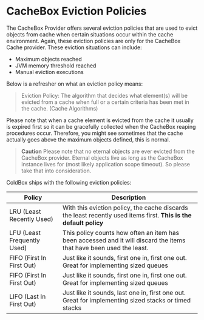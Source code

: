 # CacheBox Eviction Policies

The CacheBox Provider offers several eviction policies that are used to evict objects from cache when certain situations occur within the cache environment. Again, these eviction policies are only for the CacheBox Cache provider. These eviction situations can include:

* Maximum objects reached
* JVM memory threshold reached
* Manual eviction executions

Below is a refresher on what an eviction policy means:

> Eviction Policy: The algorithm that decides what element(s) will be evicted from a cache when full or a certain criteria has been met in the cache. (Cache Algorithms)

Please note that when a cache element is evicted from the cache it usually is expired first so it can be gracefully collected when the CacheBox reaping procedures occur. Therefore, you might see sometimes that the cache actually goes above the maximum objects defined, this is normal.

> **Caution** Please note that no eternal objects are ever evicted from the CacheBox provider. Eternal objects live as long as the CacheBox instance lives for (most likely application scope timeout). So please take that into consideration.

ColdBox ships with the following eviction policies:

|Policy|Description|
|--|--|
|LRU (Least Recently Used) |With this eviction policy, the cache discards the least recently used items first. **This is the default policy**|
|LFU (Least Frequently Used) |This policy counts how often an item has been accessed and it will discard the items that have been used the least.|
|FIFO (First In First Out) |Just like it sounds, first one in, first one out. Great for implementing sized queues|
|FIFO (First In First Out) |Just like it sounds, first one in, first one out. Great for implementing sized queues|
|LIFO (Last In First Out) |Just like it sounds, last one in, first one out. Great for implementing sized stacks or timed stacks|

